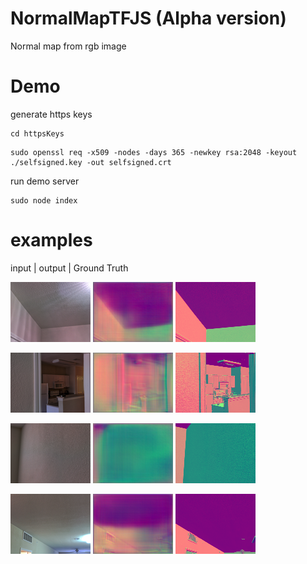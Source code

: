 # NormalMapTFJS (Alpha version)

Normal map from rgb image

# Demo

generate https keys

```
cd httpsKeys
```

```
sudo openssl req -x509 -nodes -days 365 -newkey rsa:2048 -keyout ./selfsigned.key -out selfsigned.crt
```

run demo server

```
sudo node index
```

# examples
input | output | Ground Truth

![Screenshot](images/0.png)
![Screenshot](images/1.png)
![Screenshot](images/2.png)

![Screenshot](images/3.png)
![Screenshot](images/4.png)
![Screenshot](images/5.png)

![Screenshot](images/6.png)
![Screenshot](images/7.png)
![Screenshot](images/8.png)

![Screenshot](images/9.png)
![Screenshot](images/10.png)
![Screenshot](images/11.png)
